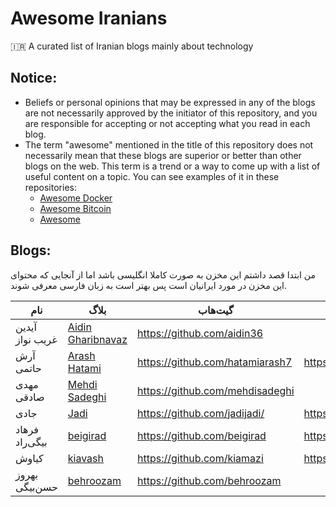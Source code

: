 # Awesome Iranians

🇮🇷 A curated list of Iranian blogs mainly about technology

## Notice:

- Beliefs or personal opinions that may be expressed in any of the blogs are not necessarily approved by the initiator of this repository, and you are responsible for accepting or not accepting what you read in each blog.
- The term "awesome" mentioned in the title of this repository does not necessarily mean that these blogs are superior or better than other blogs on the web. This term is a trend or a way to come up with a list of useful content on a topic. You can see examples of it in these repositories:
    - [Awesome Docker](https://github.com/veggiemonk/awesome-docker)
    - [Awesome Bitcoin](https://github.com/igorbarinov/awesome-bitcoin)
    - [Awesome](https://github.com/sindresorhus/awesome)

## Blogs:

من ابتدا قصد داشتم این مخزن به صورت کاملا انگلیسی باشد اما از آنجایی که محتوای این مخزن در مورد ایرانیان است پس بهتر است به زبان فارسی معرفی شوند.

| نام | بلاگ | گیت‌هاب | توییتر |
| --- | --- | --- | --- |
| آیدین غریب نواز | [Aidin Gharibnavaz](https://aidinhut.com) | https://github.com/aidin36 |     |
| آرش حاتمی | [Arash Hatami](https://arash-hatami.ir/) | https://github.com/hatamiarash7 | https://twitter.com/hatamiarash7 |
| مهدی صادقی | [Mehdi Sadeghi](https://mehdix.ir/) | https://github.com/mehdisadeghi |     |
| جادی | [Jadi](https://jadi.net/) | https://github.com/jadijadi/ | https://twitter.com/jadi/ |
| فرهاد بیگی‌راد | [beigirad](https://beigirad.ir/) | https://github.com/beigirad | https://twitter.com/beigirad |
| کیاوش | [kiavash](https://kiavash.one/) | https://github.com/kiamazi | https://twitter.com/kiavash |
| بهروز حسن‌بیگی | [behroozam](https://behroozam.com/) | https://github.com/behroozam |     |


